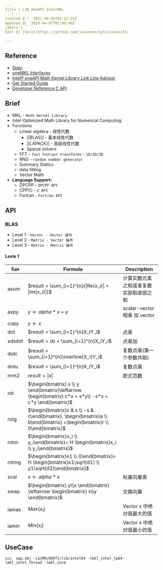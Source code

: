 ```yaml
---
Title | LIB OneAPI IntelMKL
-- | --
Created @ | `2021-08-03T02:32:35Z`
Updated @| `2024-04-07T03:09:48Z`
Labels | ``
Edit @| [here](https://github.com/junxnone/opt/issues/41)

---
```

## Reference
- [Spec](https://spec.oneapi.io/versions/latest/index.html)
- [oneMKL Interfaces](https://oneapi-src.github.io/oneMKL/index.html)
- [Intel® oneAPI Math Kernel Library Link Line Advisor](https://www.intel.com/content/www/us/en/developer/tools/oneapi/onemkl-link-line-advisor.html)
- [Get Started Guide](https://www.intel.com/content/www/us/en/develop/documentation/get-started-with-mkl-for-dpcpp/top.html)
- [Developer Reference C API](https://www.intel.com/content/www/us/en/develop/documentation/onemkl-developer-reference-c/top.html)

## Brief
- MKL - `Math Kernel Library`
- Intel-Optimized Math Library for Numerical Computing
- Functions
  - Linear algebra - 线性代数
    - [[BLAS]] - 基本线性代数
    - [[LAPACK]] - 高级线性代数
    - Sparse solvers
  - FFT - `fast Fourier transforms` - `1D/2D/3D`
  - RNG - `random number generator`
  - Summary Statics
  - data fitting
  - Vector Math
- **Language Support:** 
  - DPCPP - `DPCPP API`
  - CPP/C - `C API`
  - Fortran - `Fortran API`

## API
### BLAS
- Level 1 - `Vector - Vector 操作`
- Level 2 - `Matrix - Vector 操作`
- Level 3 - `Matrix - Matrix 操作`

#### Levle 1

fun | Formula | Description
-- | -- | --
asum | $result = \sum_{i=1}^{n}(\|Re(x_i)\| + \|Im(x_i)\|)$ | 计算实数元素之和或者复数实部和虚部之和
axpy | $y \leftarrow alpha * x + y$ | scalar-vector 相乘 加 vector
copy | $y \leftarrow  x$ |
dot | $result = \sum_{i=1}^{n}X_iY_i$ | 点乘
sdsdot | $result = sb + \sum_{i=1}^{n}X_iY_i$ | 点乘加
dotc | $result = \sum_{i=1}^{n}\overline{X_i}Y_i$ | 复数点乘(第一个参数共轭)
dotu | $result = \sum_{i=1}^{n}X_iY_i$ | 复数点乘
nrm2 | $result = \| x\|$ | 欧式范数
rot | $\begin{bmatrix} x \\ y \end{bmatrix}\leftarrow \begin{bmatrix} c*x + s*y\\ -s*x + c*y \end{bmatrix}$ | 
rotg | $\begin{bmatrix}c & s \\ -s & c\end{bmatrix}. \begin{bmatrix}a \\ b\end{bmatrix} =\begin{bmatrix}r \\ 0\end{bmatrix}$ |
rotm | $\begin{bmatrix}x_i \\ y_i\end{bmatrix}= H \begin{bmatrix}x_i \\ y_i\end{bmatrix}$ |
rotmg | $\begin{bmatrix}x1 \\ 0\end{bmatrix}= H \begin{bmatrix}x1\sqrt{d1} \\ y1\sqrt{d2}\end{bmatrix}$ | 
scal | $x \leftarrow alpha*x$ | 标量向量乘
swap | $\begin{bmatrix}    y\\x \end{bmatrix} \leftarrow \begin{bmatrix}  x\\y \end{bmatrix}$ | 交换向量
iamax | $Max(x_i)$ | Vector x 中绝对值最大的值
iamin | $Min(x_i)$ | Vector x 中绝对值最小的值

## UseCase
```
icc  app.obj -L${MKLROOT}/lib/intel64 -lmkl_intel_lp64-lmkl_intel_thread -lmkl_core
```
